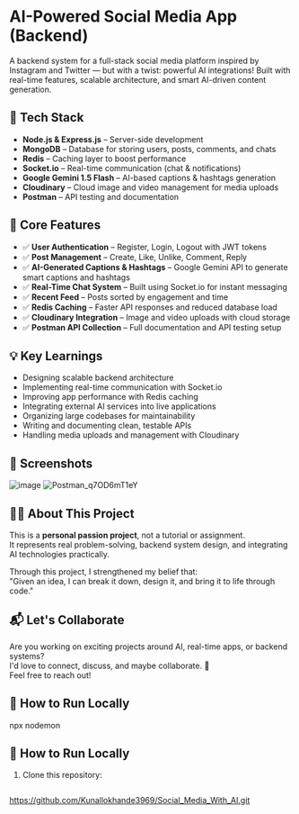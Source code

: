 # AI-Powered Social Media App (Backend)

A backend system for a full-stack social media platform inspired by Instagram and Twitter — but with a twist: powerful AI integrations! Built with real-time features, scalable architecture, and smart AI-driven content generation.

## 🚀 Tech Stack

- **Node.js & Express.js** – Server-side development
- **MongoDB** – Database for storing users, posts, comments, and chats
- **Redis** – Caching layer to boost performance
- **Socket.io** – Real-time communication (chat & notifications)
- **Google Gemini 1.5 Flash** – AI-based captions & hashtags generation
- **Cloudinary** – Cloud image and video management for media uploads
- **Postman** – API testing and documentation

## 🔧 Core Features

- ✅ **User Authentication** – Register, Login, Logout with JWT tokens
- ✅ **Post Management** – Create, Like, Unlike, Comment, Reply
- ✅ **AI-Generated Captions & Hashtags** – Google Gemini API to generate smart captions and hashtags
- ✅ **Real-Time Chat System** – Built using Socket.io for instant messaging
- ✅ **Recent Feed** – Posts sorted by engagement and time
- ✅ **Redis Caching** – Faster API responses and reduced database load
- ✅ **Cloudinary Integration** – Image and video uploads with cloud storage
- ✅ **Postman API Collection** – Full documentation and API testing setup

## 💡 Key Learnings

- Designing scalable backend architecture
- Implementing real-time communication with Socket.io
- Improving app performance with Redis caching
- Integrating external AI services into live applications
- Organizing large codebases for maintainability
- Writing and documenting clean, testable APIs
- Handling media uploads and management with Cloudinary

## 📸 Screenshots

![image](https://github.com/user-attachments/assets/3574610c-e072-4ed3-81c5-32e0b30d27be)
![Postman_q7OD6mT1eY](https://github.com/user-attachments/assets/504d629e-d86b-4c30-bab0-cb05c3f70392)

## 👨‍💻 About This Project

This is a **personal passion project**, not a tutorial or assignment.  
It represents real problem-solving, backend system design, and integrating AI technologies practically.

Through this project, I strengthened my belief that:  
"Given an idea, I can break it down, design it, and bring it to life through code."

## 📬 Let's Collaborate

Are you working on exciting projects around AI, real-time apps, or backend systems?  
I'd love to connect, discuss, and maybe collaborate. 🚀  
Feel free to reach out!

## 📂 How to Run Locally
   npx nodemon

## 📂 How to Run Locally

1. Clone this repository:
   ```bash
https://github.com/Kunallokhande3969/Social_Media_With_AI.git

